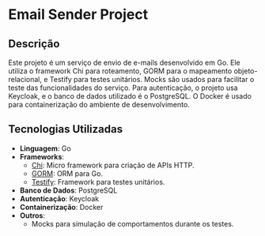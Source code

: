 # Email Sender Project

## Descrição

Este projeto é um serviço de envio de e-mails desenvolvido em Go. Ele utiliza o framework Chi para roteamento, GORM para o mapeamento objeto-relacional, e Testify para testes unitários. Mocks são usados para facilitar o teste das funcionalidades do serviço. Para autenticação, o projeto usa Keycloak, e o banco de dados utilizado é o PostgreSQL. O Docker é usado para containerização do ambiente de desenvolvimento.

## Tecnologias Utilizadas

- **Linguagem**: Go
- **Frameworks**:
  - [Chi](https://github.com/go-chi/chi): Micro framework para criação de APIs HTTP.
  - [GORM](https://gorm.io/): ORM para Go.
  - [Testify](https://github.com/stretchr/testify): Framework para testes unitários.
- **Banco de Dados**: PostgreSQL
- **Autenticação**: Keycloak
- **Containerização**: Docker
- **Outros**:
  - Mocks para simulação de comportamentos durante os testes.